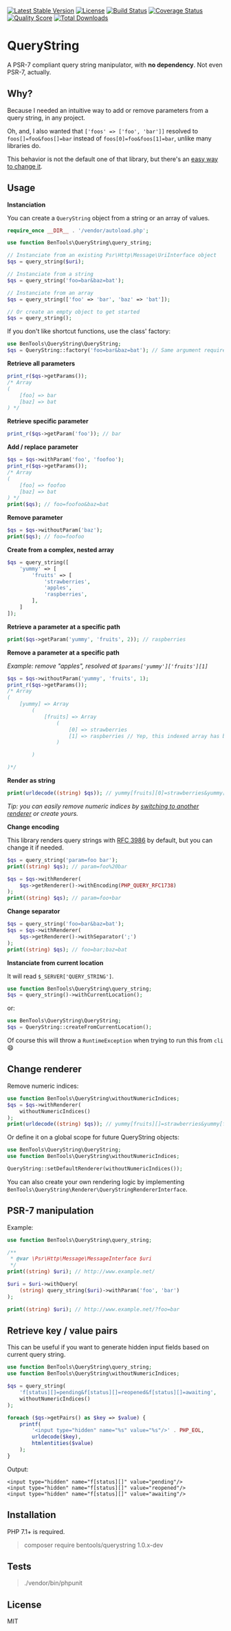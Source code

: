 [![Latest Stable Version](https://poser.pugx.org/bentools/querystring/v/stable)](https://packagist.org/packages/bentools/querystring)
[![License](https://poser.pugx.org/bentools/querystring/license)](https://packagist.org/packages/bentools/querystring)
[![Build Status](https://img.shields.io/travis/bpolaszek/querystring/master.svg?style=flat-square)](https://travis-ci.org/bpolaszek/querystring)
[![Coverage Status](https://coveralls.io/repos/github/bpolaszek/querystring/badge.svg?branch=master)](https://coveralls.io/github/bpolaszek/querystring?branch=master)
[![Quality Score](https://img.shields.io/scrutinizer/g/bpolaszek/querystring.svg?style=flat-square)](https://scrutinizer-ci.com/g/bpolaszek/querystring)
[![Total Downloads](https://poser.pugx.org/bentools/querystring/downloads)](https://packagist.org/packages/bentools/querystring)

# QueryString

A PSR-7 compliant query string manipulator, with **no dependency**. Not even PSR-7, actually.

## Why?

Because I needed an intuitive way to add or remove parameters from a query string, in any project. 

Oh, and, I also wanted that `['foos' => ['foo', 'bar']]` resolved to `foos[]=foo&foos[]=bar` instead of `foos[0]=foo&foos[1]=bar`, unlike many libraries do.

This behavior is not the default one of that library, but there's an [easy way to change it](#change-renderer).

## Usage


**Instanciation**

You can create a `QueryString` object from a string or an array of values.

```php
require_once __DIR__ . '/vendor/autoload.php';

use function BenTools\QueryString\query_string;

// Instanciate from an existing Psr\Http\Message\UriInterface object
$qs = query_string($uri);

// Instanciate from a string
$qs = query_string('foo=bar&baz=bat');

// Instanciate from an array
$qs = query_string(['foo' => 'bar', 'baz' => 'bat']);

// Or create an empty object to get started
$qs = query_string();
```

If you don't like shortcut functions, use the class' factory:
```php
use BenTools\QueryString\QueryString;
$qs = QueryString::factory('foo=bar&baz=bat'); // Same argument requirements
```

**Retrieve all parameters**
```php
print_r($qs->getParams());
/* Array
(
    [foo] => bar
    [baz] => bat
) */
```

**Retrieve specific parameter**
```php
print_r($qs->getParam('foo')); // bar
```

**Add / replace parameter** 
```php
$qs = $qs->withParam('foo', 'foofoo');
print_r($qs->getParams());
/* Array
(
    [foo] => foofoo
    [baz] => bat
) */
print($qs); // foo=foofoo&baz=bat
```

**Remove parameter**
```php
$qs = $qs->withoutParam('baz');
print($qs); // foo=foofoo
```

**Create from a complex, nested array**
```php
$qs = query_string([
    'yummy' => [
        'fruits' => [
            'strawberries',
            'apples',
            'raspberries',
        ],
    ]
]);
```
**Retrieve a parameter at a specific path**
```php
print($qs->getParam('yummy', 'fruits', 2)); // raspberries
```


**Remove a parameter at a specific path**

_Example: remove "apples", resolved at `$params['yummy']['fruits'][1]`_

```php
$qs = $qs->withoutParam('yummy', 'fruits', 1);
print_r($qs->getParams());
/* Array
(
    [yummy] => Array
        (
            [fruits] => Array
                (
                    [0] => strawberries
                    [1] => raspberries // Yep, this indexed array has been reordered.
                )

        )

)*/
```

**Render as string**
```php
print(urldecode((string) $qs)); // yummy[fruits][0]=strawberries&yummy[fruits][1]=raspberries
```
_Tip: you can easily remove numeric indices by [switching to another renderer](#change-renderer) or create yours._

**Change encoding**

This library renders query strings with [RFC 3986](http://www.rfc-base.org/txt/rfc-3986.txt) by default, but you can change it if needed.
```php
$qs = query_string('param=foo bar');
print((string) $qs); // param=foo%20bar

$qs = $qs->withRenderer(
    $qs->getRenderer()->withEncoding(PHP_QUERY_RFC1738)
);
print((string) $qs); // param=foo+bar
```

**Change separator**
```php
$qs = query_string('foo=bar&baz=bat');
$qs = $qs->withRenderer(
    $qs->getRenderer()->withSeparator(';')
);
print((string) $qs); // foo=bar;baz=bat
```

**Instanciate from current location**

It will read `$_SERVER['QUERY_STRING']`.

```php
use function BenTools\QueryString\query_string;
$qs = query_string()->withCurrentLocation();
```
or:
```php
use BenTools\QueryString\QueryString;
$qs = QueryString::createFromCurrentLocation();
```

Of course this will throw a `RuntimeException` when trying to run this from `cli` :smile:

## Change renderer

Remove numeric indices:
```php
use function BenTools\QueryString\withoutNumericIndices;
$qs = $qs->withRenderer(
    withoutNumericIndices()
);
print(urldecode((string) $qs)); // yummy[fruits][]=strawberries&yummy[fruits][]=raspberries
```

Or define it on a global scope for future QueryString objects:
```php
use BenTools\QueryString\QueryString;
use function BenTools\QueryString\withoutNumericIndices;

QueryString::setDefaultRenderer(withoutNumericIndices());
```

You can also create your own rendering logic by implementing `BenTools\QueryString\Renderer\QueryStringRendererInterface`.

## PSR-7 manipulation
Example:

```php
use function BenTools\QueryString\query_string;

/**
 * @var \Psr\Http\Message\MessageInterface $uri
 */
print((string) $uri); // http://www.example.net/

$uri = $uri->withQuery(
    (string) query_string($uri)->withParam('foo', 'bar')
);

print((string) $uri); // http://www.example.net/?foo=bar
```

## Retrieve key / value pairs

This can be useful if you want to generate hidden input fields based on current query string.

```php
use function BenTools\QueryString\query_string;
use function BenTools\QueryString\withoutNumericIndices;

$qs = query_string(
    'f[status][]=pending&f[status][]=reopened&f[status][]=awaiting', 
    withoutNumericIndices()
);

foreach ($qs->getPairs() as $key => $value) {
    printf(
        '<input type="hidden" name="%s" value="%s"/>' . PHP_EOL, 
        urldecode($key), 
        htmlentities($value)
    );
}
```

Output:
```
<input type="hidden" name="f[status][]" value="pending"/>
<input type="hidden" name="f[status][]" value="reopened"/>
<input type="hidden" name="f[status][]" value="awaiting"/>
```

## Installation
PHP 7.1+ is required.
> composer require bentools/querystring 1.0.x-dev

## Tests
> ./vendor/bin/phpunit

## License
MIT